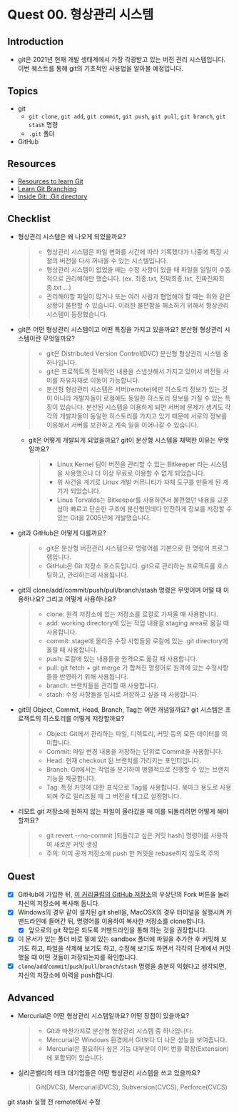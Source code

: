 # Quest 00. 형상관리 시스템

## Introduction

- git은 2021년 현재 개발 생태계에서 가장 각광받고 있는 버전 관리 시스템입니다. 이번 퀘스트를 통해 git의 기초적인 사용법을 알아볼 예정입니다.

## Topics

- git
  - `git clone`, `git add`, `git commit`, `git push`, `git pull`, `git branch`, `git stash` 명령
  - `.git` 폴더
- GitHub

## Resources

- [Resources to learn Git](https://try.github.io)
- [Learn Git Branching](https://learngitbranching.js.org/?locale=ko)
- [Inside Git: .Git directory](https://githowto.com/git_internals_git_directory)

## Checklist

- 형상관리 시스템은 왜 나오게 되었을까요?
  > - 형상관리 시스템은 파일 변화를 시간에 따라 기록했다가 나중에 특정 시점의 버전을 다시 꺼내올 수 있는 시스템입니다.
  > - 형상관리 시스템이 없었을 때는 수정 사항이 있을 때 파일을 일일이 수동적으로 관리해야만 했습니다. (ex. 최종.txt, 진짜최종.txt, 진짜진짜최종.txt ...)
  > - 관리해야할 파일이 많거나 또는 여러 사람과 협업해야 할 때는 위와 같은 상황이 불편할 수 있습니다. 이러한 불편함을 해소하기 위해서 형상관리 시스템이 등장했습니다.
- git은 어떤 형상관리 시스템이고 어떤 특징을 가지고 있을까요? 분산형 형상관리 시스템이란 무엇일까요?
  > - git은 Distributed Version Control(DVC) 분산형 형상관리 시스템 중 하나입니다.
  > - git은 프로젝트의 전체적인 내용을 스냅샷해서 가지고 있어서 버전들 사이를 자유자재로 이동이 가능합니다.
  > - 분산형 형상관리 시스템은 서버(remote)에만 히스토리 정보가 있는 것이 아니라 개발자들이 로컬에도 동일한 히스토리 정보를 가질 수 있는 특징이 있습니다. 분산된 시스템을 이용하게 되면 서버에 문제가 생겨도 각각의 개발자들이 동일한 히스토리를 가지고 있기 때문에 서로의 정보를 이용해서 서버를 보관하고 계속 일을 이어나갈 수 있습니다.
  - git은 어떻게 개발되게 되었을까요? git이 분산형 시스템을 채택한 이유는 무엇일까요?
    > - Linux Kernel 팀이 버전을 관리할 수 있는 Bitkeeper 라는 시스템을 사용했으나 더 이상 무료로 이용할 수 없게 되었습니다.
    > - 위 사건을 계기로 Linux 개발 커뮤니티가 자체 도구를 만들게 된 계기가 되었습니다.
    > - Linus Torvalds는 Bitkeeper를 사용하면서 불편했던 내용을 교훈 삼아 빠르고 단순한 구조에 분산형인데다 안전하게 정보를 저장할 수 있는 Git을 2005년에 개발했습니다.
- git과 GitHub은 어떻게 다를까요?
  > - git은 분산형 버전관리 시스템으로 명령어를 기본으로 한 명령어 프로그램입니다.
  > - GitHub은 Git 저장소 호스트입니다. git으로 관리하는 프로젝트를 호스팅하고, 관리하는데 사용됩니다.
- git의 clone/add/commit/push/pull/branch/stash 명령은 무엇이며 어떨 때 이용하나요? 그리고 어떻게 사용하나요?
  > - clone: 원격 저장소에 있는 저장소를 로컬로 가져올 때 사용합니다.
  > - add: working directory에 있는 작업 내용을 staging area로 옮길 때 사용합니다.
  > - commit: stage에 올라온 수정 사항들을 로컬에 있는 .git directory에 올릴 때 사용합니다.
  > - push: 로컬에 있는 내용들을 원격으로 옮길 때 사용합니다.
  > - pull: git fetch + git merge 가 합쳐진 명령어로 원격에 있는 수정사항들을 반영하기 위해 사용됩니다.
  > - branch: 브랜치들을 관리할 때 사용합니다.
  > - stash: 수정 사항들을 임시로 저장하고 싶을 때 사용합니다.
- git의 Object, Commit, Head, Branch, Tag는 어떤 개념일까요? git 시스템은 프로젝트의 히스토리를 어떻게 저장할까요?
  > - Object: Git에서 관리하는 파일, 디렉토리, 커밋 등의 모든 데이터를 의미합니다.
  > - Commit: 파일 변경 내용을 저장하는 단위로 Commit을 사용합니다.
  > - Head: 현재 checkout 된 브랜치를 가리키는 포인터입니다.
  > - Branch: Git에서는 작업을 분기하여 병렬적으로 진행할 수 있는 브랜치 기능을 제공합니다.
  > - Tag: 특정 커밋에 대한 표식으로 Tag를 사용합니다. 북마크 용도로 사용되며 주로 릴리즈될 때 그 버전을 태그로 설정합니다.
- 리모트 git 저장소에 원하지 않는 파일이 올라갔을 때 이를 되돌리려면 어떻게 해야 할까요?
  > - git revert --no-commit [되돌리고 싶은 커밋 hash] 명령어를 사용하여 새로운 커밋 생성
  > - 주의: 이미 공개 저장소에 push 한 커밋을 rebase하지 않도록 주의

## Quest

- [x] GitHub에 가입한 뒤, [이 커리큘럼의 GitHub 저장소](https://github.com/KnowRe-Dev/WebDevCurriculum)의 우상단의 Fork 버튼을 눌러 자신의 저장소에 복사해 둡니다.
- [x] Windows의 경우 같이 설치된 git shell을, MacOSX의 경우 터미널을 실행시켜 커맨드라인에 들어간 뒤, 명령어를 이용하여 복사한 저장소를 clone합니다.
  - [x] 앞으로의 git 작업은 되도록 커맨드라인을 통해 하는 것을 권장합니다.
- [x] 이 문서가 있는 폴더 바로 밑에 있는 sandbox 폴더에 파일을 추가한 후 커밋해 보기도 하고, 파일을 삭제해 보기도 하고, 수정해 보기도 하면서 각각의 단계에서 커밋했을 때 어떤 것들이 저장되는지를 확인합니다.
- [x] `clone`/`add`/`commit`/`push`/`pull`/`branch`/`stash` 명령을 충분히 익혔다고 생각되면, 자신의 저장소에 이력을 push합니다.

## Advanced

- Mercurial은 어떤 형상관리 시스템일까요? 어떤 장점이 있을까요?
  > - Git과 마찬가지로 분산형 형상관리 시스템 중 하나입니다.
  > - Mercurial은 Windows 환경에서 Git보다 더 나은 성능을 보여줍니다.
  > - Mercurial은 필요하다 싶은 기능 대부분이 이미 번들 확장(Extension)에 포함되어 있습니다.
- 실리콘밸리의 테크 대기업들은 어떤 형상관리 시스템을 쓰고 있을까요?
  > Git(DVCS), Mercurial(DVCS), Subversion(CVCS), Perforce(CVCS)

git stash 실행 전 remote에서 수정
